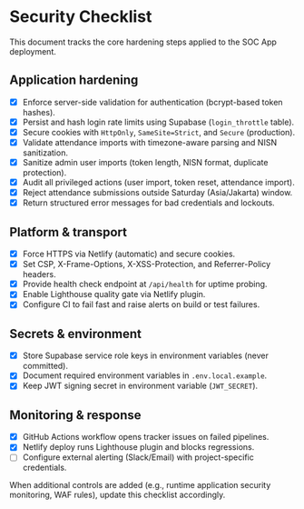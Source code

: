 # Security Checklist

This document tracks the core hardening steps applied to the SOC App deployment.

## Application hardening

- [x] Enforce server-side validation for authentication (bcrypt-based token hashes).
- [x] Persist and hash login rate limits using Supabase (`login_throttle` table).
- [x] Secure cookies with `HttpOnly`, `SameSite=Strict`, and `Secure` (production).
- [x] Validate attendance imports with timezone-aware parsing and NISN sanitization.
- [x] Sanitize admin user imports (token length, NISN format, duplicate protection).
- [x] Audit all privileged actions (user import, token reset, attendance import).
- [x] Reject attendance submissions outside Saturday (Asia/Jakarta) window.
- [x] Return structured error messages for bad credentials and lockouts.

## Platform & transport

- [x] Force HTTPS via Netlify (automatic) and secure cookies.
- [x] Set CSP, X-Frame-Options, X-XSS-Protection, and Referrer-Policy headers.
- [x] Provide health check endpoint at `/api/health` for uptime probing.
- [x] Enable Lighthouse quality gate via Netlify plugin.
- [x] Configure CI to fail fast and raise alerts on build or test failures.

## Secrets & environment

- [x] Store Supabase service role keys in environment variables (never committed).
- [x] Document required environment variables in `.env.local.example`.
- [x] Keep JWT signing secret in environment variable (`JWT_SECRET`).

## Monitoring & response

- [x] GitHub Actions workflow opens tracker issues on failed pipelines.
- [x] Netlify deploy runs Lighthouse plugin and blocks regressions.
- [ ] Configure external alerting (Slack/Email) with project-specific credentials.

When additional controls are added (e.g., runtime application security monitoring, WAF rules), update this checklist accordingly.
